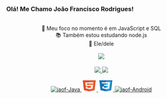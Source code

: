 ### Olá! Me Chamo João Francisco Rodrigues!


<br>
<div align="center">
  🍃 Meu foco no momento é em JavaScript e SQL<br>
  📚 Também estou estudando node.js<br>
  🎈 Ele/dele <br>
  <br>
  <img height="180em" src='https://data.whicdn.com/images/54406285/original.gif'>
</div> 
<br>

<div align="center">
  <a href="https://github.com/devjaof">
  <img height="180em" src="https://github-readme-stats.vercel.app/api?username=devjaof&show_icons=true&theme=tokyonight&include_all_commits=true&count_private=true"/>
  <img height="180em" src="https://github-readme-stats.vercel.app/api/top-langs/?username=devjaof&layout=compact&langs_count=7&theme=tokyonight"/>
</div>
  
 <div align="center"><br>
  <img  alt="jaof-Java" height="30" width="40" src="https://cdn.jsdelivr.net/gh/devicons/devicon/icons/java/java-original.svg">
  <img  alt="jaof-HTML" height="30" width="40" src="https://raw.githubusercontent.com/devicons/devicon/master/icons/html5/html5-original.svg">
  <img  alt="jaof-CSS" height="30" width="40" src="https://raw.githubusercontent.com/devicons/devicon/master/icons/css3/css3-original.svg">
  <img alt="jaof-Android" height="30" width="40" src="https://cdn.jsdelivr.net/gh/devicons/devicon/icons/android/android-plain.svg">
</div>

